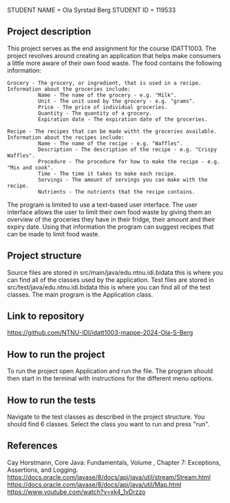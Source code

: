 STUDENT NAME = Ola Syrstad Berg 
STUDENT ID = 119533

## Project description

This project serves as the end assignment for the course IDATT1003. The project revolves around creating an application that helps make consumers a little more aware of their own food waste. The food contains the following information:
```
Grocery - The grocery, or ingredient, that is used in a recipe.
Information about the groceries include:
          Name - The name of the grocery - e.g. "Milk".
          Unit - The unit used by the grocery - e.g. "grams".
          Price - The price of individual groceries.
          Quantity - The quantity of a grocery.
          Expiration date - The expiration date of the groceries.

Recipe - The recipes that can be made witht the groceries available.
Information about the recipes include:
          Name - The name of the recipe - e.g. "Waffles".
          Description - The description of the recipe - e.g. "Crispy Waffles".
          Procedure - The procedure for how to make the recipe - e.g. "Mix and cook".
          Time - The time it takes to make each recipe.
          Servings - The amount of servings you can make with the recipe.
          Nutrients - The nutrients that the recipe contains.
```
The program is limited to use a text-based user interface. 
The user interface allows the user to limit their own food waste by giving them an overview of the groceries they have in their fridge, their amount and their expiry date.
Using that information the program can suggest recipes that can be made to limit food waste.

## Project structure

Source files are stored in src/main/java/edu.ntnu.idi.bidata this is where you can find all of the classes used by the application.
Test files are stored in src/test/java/edu.ntnu.idi.bidata this is where you can find all of the test classes.
The main program is the Application class.

## Link to repository

https://github.com/NTNU-IDI/idatt1003-mappe-2024-Ola-S-Berg

## How to run the project

To run the project open Application and run the file. The program should then start in the terminal with instructions for the different menu options.

## How to run the tests

Navigate to the test classes as described in the project structure. You should find 6 classes. Select the class you want to run and press "run".

## References

Cay Horstmann, Core Java: Fundamentals, Volume , Chapter 7: Exceptions, Assertions, and Logging.
https://docs.oracle.com/javase/8/docs/api/java/util/stream/Stream.html
https://docs.oracle.com/javase/8/docs/api/java/util/Map.html
https://www.youtube.com/watch?v=xk4_1vDrzzo
